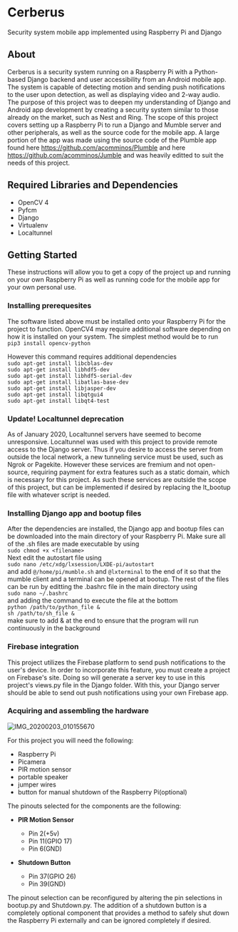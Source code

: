 # Cerberus
Security system mobile app implemented using Raspberry Pi and Django

## About
Cerberus is a security system running on a Raspberry Pi with a Python-based Django backend and user accessibility from an Android mobile app. The system is capable of detecting motion and sending push notifications to the user upon detection, as well as displaying video and 2-way audio. The purpose of this project was to deepen my understanding of Django and Android app development by creating a security system similar to those already on the market, such as Nest and Ring. The scope of this project covers setting up a Raspberry Pi to run a Django and Mumble server and other peripherals, as well as the source code for the mobile app. A large portion of the app was made using the source code of the Plumble app found here https://github.com/acomminos/Plumble and here https://github.com/acomminos/Jumble and was heavily editted to suit the needs of this project. 

## Required Libraries and Dependencies
- OpenCV 4
- Pyfcm
- Django
- Virtualenv
- Localtunnel

## Getting Started
These instructions will allow you to get a copy of the project up and running on your own Raspberry Pi as well as running code for the mobile app for your own personal use.

### Installing prerequesites
The software listed above must be installed onto your Raspberry Pi for the project to function. OpenCV4 may require additional software depending on how it is installed on your system. The simplest method would be to run  
`pip3 install opencv-python`

However this command requires additional dependencies   
`sudo apt-get install libcblas-dev`  
`sudo apt-get install libhdf5-dev`  
`sudo apt-get install libhdf5-serial-dev`  
`sudo apt-get install libatlas-base-dev`  
`sudo apt-get install libjasper-dev`   
`sudo apt-get install libqtgui4`  
`sudo apt-get install libqt4-test`  

### **Update!** Localtunnel deprecation
As of January 2020, Localtunnel servers have seemed to become unresponsive. Localtunnel was used with this project to provide remote access to the Django server. Thus if you desire to access the server from outside the local network, a new tunneling service must be used, such as Ngrok or Pagekite. However these services are fremium and not open-source, requiring payment for extra features such as a static domain, which is necessary for this project. As such these services are outside the scope of this project, but can be implemented if desired by replacing the lt_bootup file with whatever script is needed.

### Installing Django app and bootup files
After the dependencies are installed, the Django app and bootup files can be downloaded into the main directory of your Raspberry Pi. Make sure all of the .sh files are made executable by using  
`sudo chmod +x <filename>`  
Next edit the autostart file using  
`sudo nano /etc/xdg/lxsession/LXDE-pi/autostart`  
and add `@/home/pi/mumble.sh` and `@lxterminal` to the end of it so that the mumble client and a terminal can be opened at bootup. The rest of the files can be run by editting the .bashrc file in the main directory using  
`sudo nano ~/.bashrc`  
and adding the command to execute the file at the bottom  
`python /path/to/python_file &`  
`sh /path/to/sh_file &`  
make sure to add & at the end to ensure that the program will run continuously in the background

### Firebase integration
This project utilizes the Firebase platform to send push notifications to the user's device. In order to incorporate this feature, you must create a project on Firebase's site. Doing so will generate a server key to use in this project's views.py file in the Django folder. With this, your Django server should be able to send out push notifications using your own Firebase app.

### Acquiring and assembling the hardware  
![IMG_20200203_010155670](https://user-images.githubusercontent.com/30604147/73686224-71f51e80-467c-11ea-97a8-bf1a53012274.jpg)

For this project you will need the following:
- Raspberry Pi
- Picamera
- PIR motion sensor
- portable speaker
- jumper wires
- button for manual shutdown of the Raspberry Pi(optional)

The pinouts selected for the components are the following:  
- **PIR Motion Sensor**
  - Pin 2(+5v)
  - Pin 11(GPIO 17)
  - Pin 6(GND)

- **Shutdown Button**
  - Pin 37(GPIO 26)
  - Pin 39(GND)

The pinout selection can be reconfigured by altering the pin selections in bootup.py and Shutdown.py. The addition of a shutdown button is a completely optional component that provides a method to safely shut down the Raspberry Pi externally and can be ignored completely if desired.
